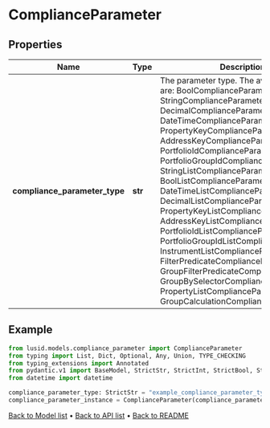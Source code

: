 # ComplianceParameter

## Properties
Name | Type | Description | Notes
------------ | ------------- | ------------- | -------------
**compliance_parameter_type** | **str** | The parameter type. The available values are: BoolComplianceParameter, StringComplianceParameter, DecimalComplianceParameter, DateTimeComplianceParameter, PropertyKeyComplianceParameter, AddressKeyComplianceParameter, PortfolioIdComplianceParameter, PortfolioGroupIdComplianceParameter, StringListComplianceParameter, BoolListComplianceParameter, DateTimeListComplianceParameter, DecimalListComplianceParameter, PropertyKeyListComplianceParameter, AddressKeyListComplianceParameter, PortfolioIdListComplianceParameter, PortfolioGroupIdListComplianceParameter, InstrumentListComplianceParameter, FilterPredicateComplianceParameter, GroupFilterPredicateComplianceParameter, GroupBySelectorComplianceParameter, PropertyListComplianceParameter, GroupCalculationComplianceParameter | 
## Example

```python
from lusid.models.compliance_parameter import ComplianceParameter
from typing import List, Dict, Optional, Any, Union, TYPE_CHECKING
from typing_extensions import Annotated
from pydantic.v1 import BaseModel, StrictStr, StrictInt, StrictBool, StrictFloat, StrictBytes, Field, validator, ValidationError, conlist, constr
from datetime import datetime

compliance_parameter_type: StrictStr = "example_compliance_parameter_type"
compliance_parameter_instance = ComplianceParameter(compliance_parameter_type=compliance_parameter_type)

```

[Back to Model list](../README.md#documentation-for-models) &#8226; [Back to API list](../README.md#documentation-for-api-endpoints) &#8226; [Back to README](../README.md)

